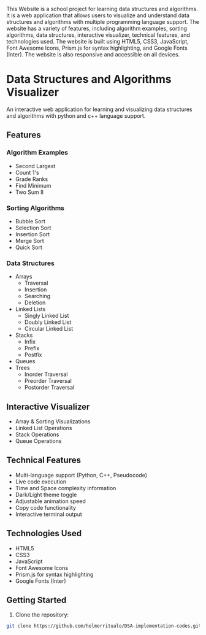 This Website is a school project for learning data structures and algorithms. It is a web application that allows users to visualize and understand data structures and algorithms with multiple programming language support. The website has a variety of features, including algorithm examples, sorting algorithms, data structures, interactive visualizer, technical features, and technologies used. The website is built using HTML5, CSS3, JavaScript, Font Awesome Icons, Prism.js for syntax highlighting, and Google Fonts (Inter). The website is also responsive and accessible on all devices.

# Data Structures and Algorithms Visualizer

An interactive web application for learning and visualizing data structures and algorithms with python and c++ language support.

## Features

### Algorithm Examples
- Second Largest
- Count 1's
- Grade Ranks
- Find Minimum
- Two Sum II

### Sorting Algorithms
- Bubble Sort
- Selection Sort
- Insertion Sort
- Merge Sort
- Quick Sort

### Data Structures
- Arrays
  - Traversal
  - Insertion
  - Searching
  - Deletion
- Linked Lists
  - Singly Linked List
  - Doubly Linked List
  - Circular Linked List
- Stacks
  - Infix
  - Prefix
  - Postfix
- Queues
- Trees
  - Inorder Traversal
  - Preorder Traversal
  - Postorder Traversal

## Interactive Visualizer
- Array & Sorting Visualizations
- Linked List Operations
- Stack Operations
- Queue Operations

## Technical Features
- Multi-language support (Python, C++, Pseudocode)
- Live code execution
- Time and Space complexity information
- Dark/Light theme toggle
- Adjustable animation speed
- Copy code functionality
- Interactive terminal output

## Technologies Used
- HTML5
- CSS3
- JavaScript
- Font Awesome Icons
- Prism.js for syntax highlighting
- Google Fonts (Inter)

## Getting Started

1. Clone the repository:
```bash
git clone https://github.com/helmorritualo/DSA-implementation-codes.git